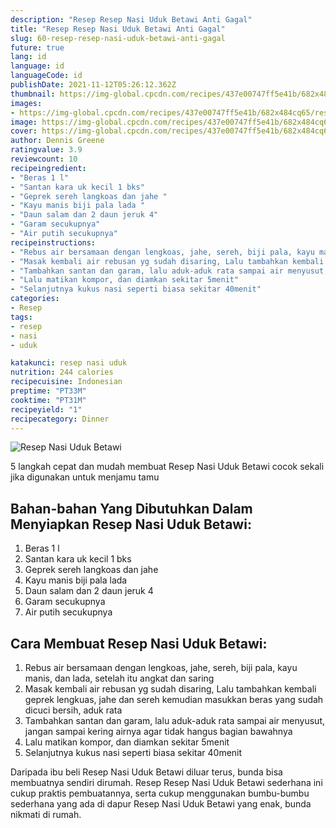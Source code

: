 ```yaml
---
description: "Resep Resep Nasi Uduk Betawi Anti Gagal"
title: "Resep Resep Nasi Uduk Betawi Anti Gagal"
slug: 60-resep-resep-nasi-uduk-betawi-anti-gagal
future: true
lang: id
language: id
languageCode: id
publishDate: 2021-11-12T05:26:12.362Z 
thumbnail: https://img-global.cpcdn.com/recipes/437e00747ff5e41b/682x484cq65/resep-nasi-uduk-betawi-foto-resep-utama.png
images:
- https://img-global.cpcdn.com/recipes/437e00747ff5e41b/682x484cq65/resep-nasi-uduk-betawi-foto-resep-utama.png
image: https://img-global.cpcdn.com/recipes/437e00747ff5e41b/682x484cq65/resep-nasi-uduk-betawi-foto-resep-utama.png
cover: https://img-global.cpcdn.com/recipes/437e00747ff5e41b/682x484cq65/resep-nasi-uduk-betawi-foto-resep-utama.png
author: Dennis Greene
ratingvalue: 3.9
reviewcount: 10
recipeingredient:
- "Beras 1 l"
- "Santan kara uk kecil 1 bks"
- "Geprek sereh langkoas dan jahe "
- "Kayu manis biji pala lada "
- "Daun salam dan 2 daun jeruk 4"
- "Garam secukupnya"
- "Air putih secukupnya"
recipeinstructions:
- "Rebus air bersamaan dengan lengkoas, jahe, sereh, biji pala, kayu manis, dan lada, setelah itu angkat dan saring"
- "Masak kembali air rebusan yg sudah disaring, Lalu tambahkan kembali geprek lengkuas, jahe dan sereh kemudian masukkan beras yang sudah dicuci bersih, aduk rata"
- "Tambahkan santan dan garam, lalu aduk-aduk rata sampai air menyusut, jangan sampai kering airnya agar tidak hangus bagian bawahnya"
- "Lalu matikan kompor, dan diamkan sekitar 5menit"
- "Selanjutnya kukus nasi seperti biasa sekitar 40menit"
categories:
- Resep
tags:
- resep
- nasi
- uduk

katakunci: resep nasi uduk 
nutrition: 244 calories
recipecuisine: Indonesian
preptime: "PT33M"
cooktime: "PT31M"
recipeyield: "1"
recipecategory: Dinner
---
```



![Resep Nasi Uduk Betawi](https://img-global.cpcdn.com/recipes/437e00747ff5e41b/682x484cq65/resep-nasi-uduk-betawi-foto-resep-utama.png)

5 langkah cepat dan mudah membuat  Resep Nasi Uduk Betawi cocok sekali jika digunakan untuk menjamu tamu

<!--inarticleads1-->

## Bahan-bahan Yang Dibutuhkan Dalam Menyiapkan Resep Nasi Uduk Betawi:

1. Beras 1 l
1. Santan kara uk kecil 1 bks
1. Geprek sereh langkoas dan jahe 
1. Kayu manis biji pala lada 
1. Daun salam dan 2 daun jeruk 4
1. Garam secukupnya
1. Air putih secukupnya



<!--inarticleads2-->

## Cara Membuat Resep Nasi Uduk Betawi:

1. Rebus air bersamaan dengan lengkoas, jahe, sereh, biji pala, kayu manis, dan lada, setelah itu angkat dan saring
1. Masak kembali air rebusan yg sudah disaring, Lalu tambahkan kembali geprek lengkuas, jahe dan sereh kemudian masukkan beras yang sudah dicuci bersih, aduk rata
1. Tambahkan santan dan garam, lalu aduk-aduk rata sampai air menyusut, jangan sampai kering airnya agar tidak hangus bagian bawahnya
1. Lalu matikan kompor, dan diamkan sekitar 5menit
1. Selanjutnya kukus nasi seperti biasa sekitar 40menit




Daripada ibu beli  Resep Nasi Uduk Betawi  diluar terus, bunda  bisa membuatnya sendiri dirumah. Resep  Resep Nasi Uduk Betawi  sederhana ini cukup praktis pembuatannya, serta cukup menggunakan bumbu-bumbu sederhana yang ada di dapur  Resep Nasi Uduk Betawi  yang enak, bunda nikmati di rumah.
